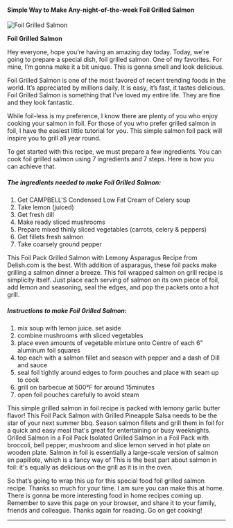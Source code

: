             

#### Simple Way to Make Any-night-of-the-week Foil Grilled Salmon

![Foil Grilled Salmon](https://img-global.cpcdn.com/recipes/4826308169170944/751x532cq70/foil-grilled-salmon-recipe-main-photo.jpg)

**Foil Grilled Salmon**

Hey everyone, hope you’re having an amazing day today. Today, we’re going to prepare a special dish, foil grilled salmon. One of my favorites. For mine, I’m gonna make it a bit unique. This is gonna smell and look delicious.

Foil Grilled Salmon is one of the most favored of recent trending foods in the world. It’s appreciated by millions daily. It is easy, it’s fast, it tastes delicious. Foil Grilled Salmon is something that I’ve loved my entire life. They are fine and they look fantastic.

While foil-less is my preference, I know there are plenty of you who enjoy cooking your salmon in foil. For those of you who prefer grilled salmon in foil, I have the easiest little tutorial for you. This simple salmon foil pack will inspire you to grill all year round.

To get started with this recipe, we must prepare a few ingredients. You can cook foil grilled salmon using 7 ingredients and 7 steps. Here is how you can achieve that.

##### The ingredients needed to make Foil Grilled Salmon:

1.  Get CAMPBELL'S Condensed Low Fat Cream of Celery soup
2.  Take lemon (juiced)
3.  Get fresh dill
4.  Make ready sliced mushrooms
5.  Prepare mixed thinly sliced vegetables (carrots, celery & peppers)
6.  Get fillets fresh salmon
7.  Take coarsely ground pepper

This Foil Pack Grilled Salmon with Lemony Asparagus Recipe from Delish.com is the best. With addition of asparagus, these foil packs make grilling a salmon dinner a breeze. This foil wrapped salmon on grill recipe is simplicity itself. Just place each serving of salmon on its own piece of foil, add lemon and seasoning, seal the edges, and pop the packets onto a hot grill.

##### Instructions to make Foil Grilled Salmon:

1.  mix soup with lemon juice. set aside
2.  combine mushrooms with sliced vegetables
3.  place even amounts of vegetable mixture onto Centre of each 6" aluminum foil squares
4.  top each with a salmon fillet and season with pepper and a dash of Dill and sauce
5.  seal foil tightly around edges to form pouches and place with seam up to cook
6.  grill on barbecue at 500°F for around 15minutes
7.  open foil pouches carefully to avoid steam

This simple grilled salmon in foil recipe is packed with lemony garlic butter flavor! This Foil Pack Salmon with Grilled Pineapple Salsa needs to be the star of your next summer bbq. Season salmon fillets and grill them in foil for a quick and easy meal that's great for entertaining or busy weeknights. Grilled Salmon in a Foil Pack Isolated Grilled Salmon in a Foil Pack with broccoli, bell pepper, mushroom and slice lemon served in hot plate on wooden plate. Salmon in foil is essentially a large-scale version of salmon en papillote, which is a fancy way of This is the best part about salmon in foil: it's equally as delicious on the grill as it is in the oven.

So that’s going to wrap this up for this special food foil grilled salmon recipe. Thanks so much for your time. I am sure you can make this at home. There is gonna be more interesting food in home recipes coming up. Remember to save this page on your browser, and share it to your family, friends and colleague. Thanks again for reading. Go on get cooking!

* * *